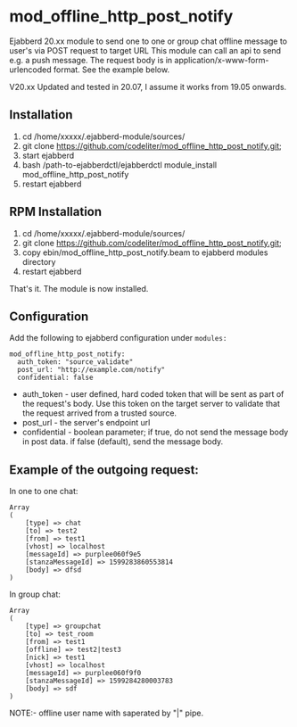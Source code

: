 # mod_offline_http_post_notify
Ejabberd 20.xx module to send one to one or group chat offline message to user's via POST request to target URL
This module can call an api to send e.g. a push message.
The request body is in application/x-www-form-urlencoded format. See the example below.

V20.xx
Updated and tested in 20.07, I assume it works from 19.05 onwards.

Installation
------------

1. cd /home/xxxxx/.ejabberd-module/sources/
2. git clone https://github.com/codeliter/mod_offline_http_post_notify.git;
3. start ejabberd
4. bash /path-to-ejabberdctl/ejabberdctl module_install mod_offline_http_post_notify
5. restart ejabberd

RPM Installation
----------------
1. cd /home/xxxxx/.ejabberd-module/sources/
2. git clone https://github.com/codeliter/mod_offline_http_post_notify.git;
3. copy ebin/mod_offline_http_post_notify.beam to ejabberd modules directory
4. restart ejabberd

That's it. The module is now installed.

Configuration
-------------

Add the following to ejabberd configuration under `modules:`

```
mod_offline_http_post_notify:
  auth_token: "source_validate"
  post_url: "http://example.com/notify"
  confidential: false
```

-    auth_token - user defined, hard coded token that will be sent as part of the request's body. Use this token on the target server to validate that the request arrived from a trusted source.
-    post_url - the server's endpoint url
-    confidential - boolean parameter; if true, do not send the message body in post data. if false (default), send the message body.

Example of the outgoing request:
--------------------------------

In one to one chat:
```
Array
(
    [type] => chat
    [to] => test2
    [from] => test1
    [vhost] => localhost
    [messageId] => purplee060f9e5
    [stanzaMessageId] => 1599283860553814
    [body] => dfsd
)
```
In group chat:
```
Array
(
    [type] => groupchat
    [to] => test_room
    [from] => test1
    [offline] => test2|test3
    [nick] => test1
    [vhost] => localhost
    [messageId] => purplee060f9f0
    [stanzaMessageId] => 1599284280003783
    [body] => sdf
)
```

NOTE:- offline user name with saperated by "|" pipe.
